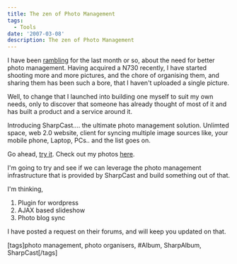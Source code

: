 ```yaml
---
title: The zen of Photo Management
tags:
  - Tools
date: '2007-03-08'
description: The zen of Photo Management
---
```


I have been [rambling][0] for the last month or so, about the need for better photo management. Having acquired a N730 recently, I have started shooting more and more pictures, and the chore of organising them, and sharing them has been such a bore, that I haven't uploaded a single picture.

Well, to change that I launched into building one myself to suit my own needs, only to discover that someone has already thought of most of it and has built a product and a service around it.

Introducing SharpCast.... the ultimate photo management solution. Unlimted space, web 2.0 website, client for syncing multiple image sources like, your mobile phone, Laptop, PCs.. and the list goes on.

Go ahead, [try it][1]. Check out my photos [here][2].

I'm going to try and see if we can leverage the photo management infrastructure that is provided by SharpCast and build something out of that.

I'm thinking,

1. Plugin for wordpress
2. AJAX based slideshow
3. Photo blog sync

I have posted a request on their forums, and will keep you updated on that. 

\[tags\]photo management, photo organisers, \#Album, SharpAlbum, SharpCast\[/tags\]


[0]: http://shvelmur.com/wpress/sharpalbum/
[1]: http://www.google.co.in/url?sa=t&ct=res&cd=1&url=http%3A%2F%2Fwww.sharpcast.com%2F&ei=EOPvRaO7HZj-gwPbttjnCQ&usg=__x6u1oce_6zGi1Z-LrD1pjc5MAq4=&sig2=HZt2zw6nPowOgv1c2XjJFQ
[2]: http://www.sharpcast.com/photos/user/shvelmur/albums?album=11428_49082886258813